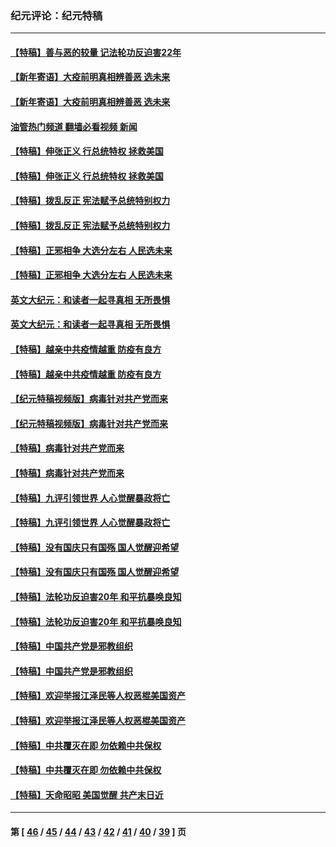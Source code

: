 ### 纪元评论：纪元特稿
---
#### [【特稿】善与恶的较量 记法轮功反迫害22年](../../pages/nsc424/n13086597.md?08160330) 
#### [【新年寄语】大疫前明真相辨善恶 选未来](../../pages/nsc424/n12660855.md?08160330) 
#### [【新年寄语】大疫前明真相辨善恶 选未来](../../pages/nsc424/n12660855.md?08160330) 
#### [油管热门频道 翻墙必看视频 新闻](ok?08160330)
#### [【特稿】伸张正义 行总统特权 拯救美国](../../pages/nsc424/n12616806.md?08160330) 
#### [【特稿】伸张正义 行总统特权 拯救美国](../../pages/nsc424/n12616806.md?08160330) 
#### [【特稿】拨乱反正 宪法赋予总统特别权力](../../pages/nsc424/n12598306.md?08160330) 
#### [【特稿】拨乱反正 宪法赋予总统特别权力](../../pages/nsc424/n12598306.md?08160330) 
#### [【特稿】正邪相争 大选分左右 人民选未来](../../pages/nsc424/n12545208.md?08160330) 
#### [【特稿】正邪相争 大选分左右 人民选未来](../../pages/nsc424/n12545208.md?08160330) 
#### [英文大纪元：和读者一起寻真相 无所畏惧](../../pages/nsc424/n12542027.md?08160330) 
#### [英文大纪元：和读者一起寻真相 无所畏惧](../../pages/nsc424/n12542027.md?08160330) 
#### [【特稿】越亲中共疫情越重 防疫有良方](../../pages/nsc424/n12042989.md?08160330) 
#### [【特稿】越亲中共疫情越重 防疫有良方](../../pages/nsc424/n12042989.md?08160330) 
#### [【纪元特稿视频版】病毒针对共产党而来](../../pages/nsc424/n11977328.md?08160330) 
#### [【纪元特稿视频版】病毒针对共产党而来](../../pages/nsc424/n11977328.md?08160330) 
#### [【特稿】病毒针对共产党而来](../../pages/nsc424/n11928818.md?08160330) 
#### [【特稿】病毒针对共产党而来](../../pages/nsc424/n11928818.md?08160330) 
#### [【特稿】九评引领世界 人心觉醒暴政将亡](../../pages/nsc424/n11660496.md?08160330) 
#### [【特稿】九评引领世界 人心觉醒暴政将亡](../../pages/nsc424/n11660496.md?08160330) 
#### [【特稿】没有国庆只有国殇 国人觉醒迎希望](../../pages/nsc424/n11549354.md?08160330) 
#### [【特稿】没有国庆只有国殇 国人觉醒迎希望](../../pages/nsc424/n11549354.md?08160330) 
#### [【特稿】法轮功反迫害20年 和平抗暴唤良知](../../pages/nsc424/n11389135.md?08160330) 
#### [【特稿】法轮功反迫害20年 和平抗暴唤良知](../../pages/nsc424/n11389135.md?08160330) 
#### [【特稿】中国共产党是邪教组织](../../pages/nsc424/n11355551.md?08160330) 
#### [【特稿】中国共产党是邪教组织](../../pages/nsc424/n11355551.md?08160330) 
#### [【特稿】欢迎举报江泽民等人权恶棍美国资产](../../pages/nsc424/n11303040.md?08160330) 
#### [【特稿】欢迎举报江泽民等人权恶棍美国资产](../../pages/nsc424/n11303040.md?08160330) 
#### [【特稿】中共覆灭在即 勿依赖中共保权](../../pages/nsc424/n11278510.md?08160330) 
#### [【特稿】中共覆灭在即 勿依赖中共保权](../../pages/nsc424/n11278510.md?08160330) 
#### [【特稿】天命昭昭 美国觉醒 共产末日近](../../pages/nsc424/n11150259.md?08160330) 

---
#### 第 [ [46](./46.md?08160330) / [45](./45.md?08160330) / [44](./44.md?08160330) / [43](./43.md?08160330) / [42](./42.md?08160330) / [41](./41.md?08160330) / [40](./40.md?08160330) / [39](./39.md?08160330) ] 页
